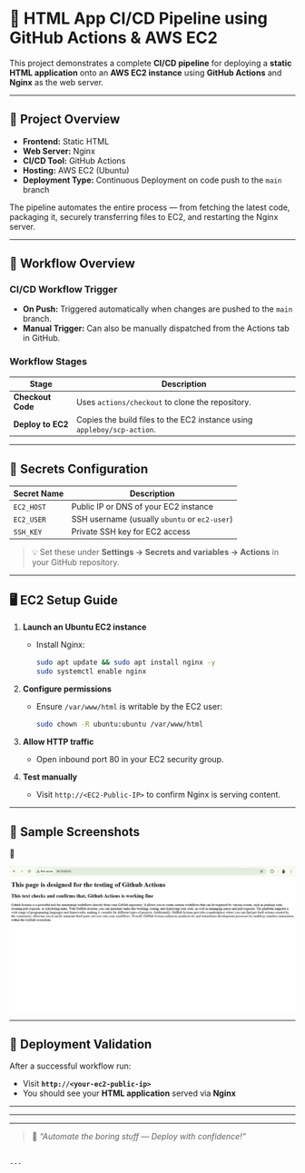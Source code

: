 # 🚀 HTML App CI/CD Pipeline using GitHub Actions & AWS EC2

This project demonstrates a complete **CI/CD pipeline** for deploying a **static HTML application** onto an **AWS EC2 instance** using **GitHub Actions** and **Nginx** as the web server.

---

## 🧩 Project Overview

- **Frontend:** Static HTML  
- **Web Server:** Nginx  
- **CI/CD Tool:** GitHub Actions  
- **Hosting:** AWS EC2 (Ubuntu)  
- **Deployment Type:** Continuous Deployment on code push to the `main` branch  

The pipeline automates the entire process — from fetching the latest code, packaging it, securely transferring files to EC2, and restarting the Nginx server.

---

## 🧠 Workflow Overview

### CI/CD Workflow Trigger
- **On Push:** Triggered automatically when changes are pushed to the `main` branch.  
- **Manual Trigger:** Can also be manually dispatched from the Actions tab in GitHub.

### Workflow Stages
| Stage | Description |
|--------|-------------|
| **Checkout Code** | Uses `actions/checkout` to clone the repository. |
| **Deploy to EC2** | Copies the build files to the EC2 instance using `appleboy/scp-action`. |

---

## 🔐 Secrets Configuration

| Secret Name | Description                                   |
| ----------- | --------------------------------------------- |
| `EC2_HOST`  | Public IP or DNS of your EC2 instance         |
| `EC2_USER`  | SSH username (usually `ubuntu` or `ec2-user`) |
| `SSH_KEY`   | Private SSH key for EC2 access                |

> 💡 Set these under **Settings → Secrets and variables → Actions** in your GitHub repository.

---

## 🖥️ EC2 Setup Guide

1. **Launch an Ubuntu EC2 instance**

   * Install Nginx:

     ```bash
     sudo apt update && sudo apt install nginx -y
     sudo systemctl enable nginx
     ```

2. **Configure permissions**

   * Ensure `/var/www/html` is writable by the EC2 user:

     ```bash
     sudo chown -R ubuntu:ubuntu /var/www/html
     ```

3. **Allow HTTP traffic**

   * Open inbound port 80 in your EC2 security group.

4. **Test manually**

   * Visit `http://<EC2-Public-IP>` to confirm Nginx is serving content.

---

## 🧾 Sample Screenshots

📸

![Nginx service running on EC2](https://github.com/aviral31/Github-Actions/blob/ce10fd657d808aab0d898be4b6813ebad741a0ae/ss.png)

---

## 🚀 Deployment Validation

After a successful workflow run:

* Visit **`http://<your-ec2-public-ip>`**
* You should see your **HTML application** served via **Nginx**

---

---


---

> 🏁 *“Automate the boring stuff — Deploy with confidence!”*

```

---
